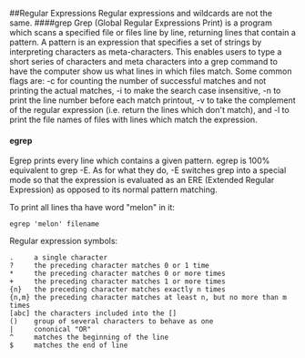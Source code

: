 ##Regular Expressions
Regular expressions and wildcards are not the same.
####grep
Grep (Global Regular Expressions Print) is a program which scans a specified file or files line by line, returning lines that contain a pattern. A pattern is an expression that specifies a set of strings by interpreting characters as meta-characters. This enables users to type a short series of characters and meta characters into a grep command to have the computer show us what lines in which files match. Some common flags are: -c for counting the number of successful matches and not printing the actual matches, -i to make the search case insensitive, -n to print the line number before each match printout, -v to take the complement of the regular expression (i.e. return the lines which don't match), and -l to print the file names of files with lines which match the expression.

#### egrep
Egrep prints every line which contains a given pattern. egrep is 100% equivalent to grep -E. As for what they do, -E switches grep into a special mode so that the expression is evaluated as an ERE (Extended Regular Expression) as opposed to its normal pattern matching.

To print all lines tha have word "melon" in it:
```
egrep 'melon' filename
```
Regular expression symbols:
```
.     a single character
?     the preceding character matches 0 or 1 time
*     the preceding character matches 0 or more times
+     the preceding character matches 1 or more times
{n}   the preceding character matches exactly n times
{n,m} the preceding character matches at least n, but no more than m times
[abc] the characters included into the []
()    group of several characters to behave as one
|     cononical "OR"
^     matches the beginning of the line
$     matches the end of line
```
